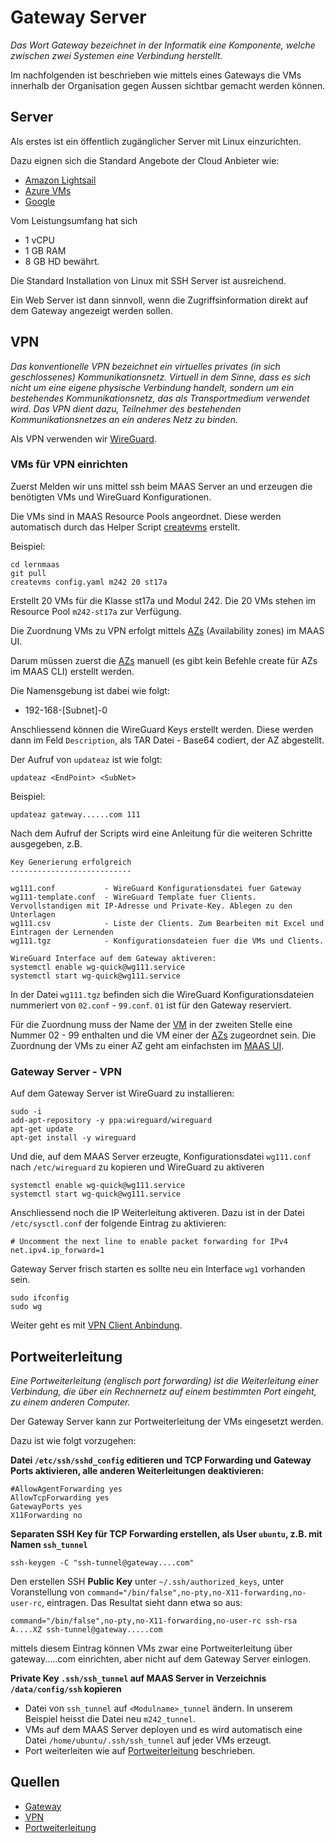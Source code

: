 Gateway Server
==============

*Das Wort Gateway bezeichnet in der Informatik eine Komponente, welche zwischen zwei Systemen eine Verbindung herstellt.*

Im nachfolgenden ist beschrieben wie mittels eines Gateways die VMs innerhalb der Organisation gegen Aussen sichtbar gemacht werden können.

Server
------

Als erstes ist ein öffentlich zugänglicher Server mit Linux einzurichten. 

Dazu eignen sich die Standard Angebote der Cloud Anbieter wie:
* [Amazon Lightsail](https://aws.amazon.com/de/lightsail)
* [Azure VMs](https://azure.microsoft.com/de-de/services/virtual-machines/)
* [Google](https://cloud.google.com/compute/docs/quickstart-linux)

Vom Leistungsumfang hat sich 
* 1 vCPU
* 1 GB RAM
* 8 GB HD
bewährt.

Die Standard Installation von Linux mit SSH Server ist ausreichend.

Ein Web Server ist dann sinnvoll, wenn die Zugriffsinformation direkt auf dem Gateway angezeigt werden sollen.

VPN 
---

*Das konventionelle VPN bezeichnet ein virtuelles privates (in sich geschlossenes) Kommunikationsnetz. Virtuell in dem Sinne, dass es sich nicht um eine eigene physische Verbindung handelt, sondern um ein bestehendes Kommunikationsnetz, das als Transportmedium verwendet wird. Das VPN dient dazu, Teilnehmer des bestehenden Kommunikationsnetzes an ein anderes Netz zu binden.*

Als VPN verwenden wir [WireGuard](https://www.wireguard.com/). 

### VMs für VPN einrichten

Zuerst Melden wir uns mittel ssh beim MAAS Server an und erzeugen die benötigten VMs und WireGuard Konfigurationen.

Die VMs sind in MAAS Resource Pools angeordnet. Diese werden automatisch durch das Helper Script [createvms](https://github.com/mc-b/lernmaas/tree/master/helper#createvms) erstellt.

Beispiel:

    cd lernmaas
    git pull
    createvms config.yaml m242 20 st17a
    
Erstellt 20 VMs für die Klasse st17a und Modul 242. Die 20 VMs stehen im Resource Pool `m242-st17a` zur Verfügung.

Die Zuordnung VMs zu VPN erfolgt mittels [AZs](https://maas.io/docs/availability-zones) (Availability zones) im MAAS UI.

Darum müssen zuerst die [AZs](https://maas.io/docs/availability-zones) manuell (es gibt kein Befehle create für AZs im MAAS CLI) erstellt werden. 

Die Namensgebung ist dabei wie folgt:

* 192-168-[Subnet]-0

Anschliessend können die WireGuard Keys erstellt werden. Diese werden dann im Feld `Description`, als TAR Datei - Base64 codiert, der AZ abgestellt.

Der Aufruf von `updateaz` ist wie folgt:

    updateaz <EndPoint> <SubNet>
    
Beispiel:

    updateaz gateway......com 111    
    
Nach dem Aufruf der Scripts wird eine Anleitung für die weiteren Schritte ausgegeben, z.B. 

    Key Generierung erfolgreich
    ---------------------------
    
    wg111.conf           - WireGuard Konfigurationsdatei fuer Gateway
    wg111-template.conf  - WireGuard Template fuer Clients. Vervollstandigen mit IP-Adresse und Private-Key. Ablegen zu den Unterlagen
    wg111.csv            - Liste der Clients. Zum Bearbeiten mit Excel und Eintragen der Lernenden
    wg111.tgz            - Konfigurationsdateien fuer die VMs und Clients.
    
    WireGuard Interface auf dem Gateway aktiveren:
    systemctl enable wg-quick@wg111.service
    systemctl start wg-quick@wg111.service

In der Datei `wg111.tgz` befinden sich die WireGuard Konfigurationsdateien nummeriert von `02.conf` - `99.conf`. `01` ist für den Gateway reserviert.

Für die Zuordnung muss der Name der [VM](https://maas.io/docs/machine-overview) in der zweiten Stelle eine Nummer 02 - 99 enthalten und die VM einer der [AZs](https://maas.io/docs/availability-zones) zugeordnet sein. Die Zuordnung der VMs zu einer AZ geht am einfachsten im [MAAS UI](http://localhost:5240).

### Gateway Server - VPN 

Auf dem Gateway Server ist WireGuard zu installieren:

    sudo -i
    add-apt-repository -y ppa:wireguard/wireguard
    apt-get update
    apt-get install -y wireguard
    
Und die, auf dem MAAS Server erzeugte, Konfigurationsdatei `wg111.conf` nach `/etc/wireguard` zu kopieren und WireGuard zu aktiveren 

    systemctl enable wg-quick@wg111.service
    systemctl start wg-quick@wg111.service
    
Anschliessend noch die IP Weiterleitung aktiveren. Dazu ist in der Datei `/etc/sysctl.conf` der folgende Eintrag zu aktivieren:

    # Uncomment the next line to enable packet forwarding for IPv4
    net.ipv4.ip_forward=1

Gateway Server frisch starten es sollte neu ein Interface `wg1` vorhanden sein.

    sudo ifconfig
    sudo wg    

Weiter geht es mit [VPN Client Anbindung](GatewayClient.md).

Portweiterleitung
-----------------

*Eine Portweiterleitung (englisch port forwarding) ist die Weiterleitung einer Verbindung, die über ein Rechnernetz auf einem bestimmten Port eingeht, zu einem anderen Computer.*

Der Gateway Server kann zur Portweiterleitung der VMs eingesetzt werden. 

Dazu ist wie folgt vorzugehen:

**Datei `/etc/ssh/sshd_config` editieren und TCP Forwarding und Gateway Ports aktivieren, alle anderen Weiterleitungen deaktivieren:**


    #AllowAgentForwarding yes
    AllowTcpForwarding yes
    GatewayPorts yes
    X11Forwarding no

**Separaten SSH Key für TCP Forwarding erstellen, als User `ubuntu`, z.B. mit Namen `ssh_tunnel`**

    ssh-keygen -C "ssh-tunnel@gateway....com" 
    
    
Den erstellen SSH **Public Key** unter `~/.ssh/authorized_keys`, unter Voranstellung von `command="/bin/false",no-pty,no-X11-forwarding,no-user-rc`, eintragen. Das Resultat sieht dann etwa so aus:

    command="/bin/false",no-pty,no-X11-forwarding,no-user-rc ssh-rsa A....XZ ssh-tunnel@gateway.....com

mittels diesem Eintrag können VMs zwar eine Portweiterleitung über gateway.....com einrichten, aber nicht auf dem Gateway Server einlogen.
      
**Private Key `.ssh/ssh_tunnel` auf MAAS Server in Verzeichnis `/data/config/ssh` kopieren**

* Datei von `ssh_tunnel` auf `<Modulname>_tunnel` ändern. In unserem Beispiel heisst die Datei neu `m242_tunnel`.
* VMs auf dem MAAS Server deployen und es wird automatisch eine Datei `/home/ubuntu/.ssh/ssh_tunnel` auf jeder VMs erzeugt.
* Port weiterleiten wie auf [Portweiterleitung](GatewayClient.md#portweiterleitung) beschrieben.

Quellen
-------
* [Gateway](https://de.wikipedia.org/wiki/Gateway_(Informatik)) 
* [VPN](https://de.wikipedia.org/wiki/Virtual_Private_Network)
* [Portweiterleitung](https://de.wikipedia.org/wiki/Portweiterleitung) 

